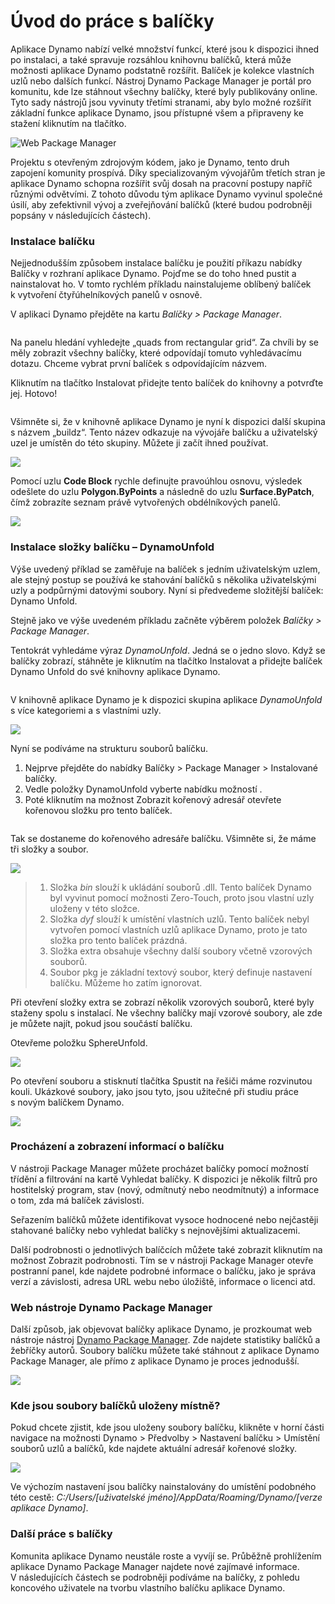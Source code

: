 # Úvod do práce s balíčky

Aplikace Dynamo nabízí velké množství funkcí, které jsou k dispozici ihned po instalaci, a také spravuje rozsáhlou knihovnu balíčků, která může možnosti aplikace Dynamo podstatně rozšířit. Balíček je kolekce vlastních uzlů nebo dalších funkcí. Nástroj Dynamo Package Manager je portál pro komunitu, kde lze stáhnout všechny balíčky, které byly publikovány online. Tyto sady nástrojů jsou vyvinuty třetími stranami, aby bylo možné rozšířit základní funkce aplikace Dynamo, jsou přístupné všem a připraveny ke stažení kliknutím na tlačítko.

![Web Package Manager](../images/6-2/1/dpm.jpg)

Projektu s otevřeným zdrojovým kódem, jako je Dynamo, tento druh zapojení komunity prospívá. Díky specializovaným vývojářům třetích stran je aplikace Dynamo schopna rozšířit svůj dosah na pracovní postupy napříč různými odvětvími. Z tohoto důvodu tým aplikace Dynamo vyvinul společné úsilí, aby zefektivnil vývoj a zveřejňování balíčků (které budou podrobněji popsány v následujících částech).

### Instalace balíčku

Nejjednodušším způsobem instalace balíčku je použití příkazu nabídky Balíčky v rozhraní aplikace Dynamo. Pojďme se do toho hned pustit a nainstalovat ho. V tomto rychlém příkladu nainstalujeme oblíbený balíček k vytvoření čtyřúhelníkových panelů v osnově.

V aplikaci Dynamo přejděte na kartu _Balíčky > Package Manager_.

<figure><img src="../../.gitbook/assets/package-manager-menu.png" alt=""><figcaption></figcaption></figure>

Na panelu hledání vyhledejte „quads from rectangular grid“. Za chvíli by se měly zobrazit všechny balíčky, které odpovídají tomuto vyhledávacímu dotazu. Chceme vybrat první balíček s odpovídajícím názvem.

Kliknutím na tlačítko Instalovat přidejte tento balíček do knihovny a potvrďte jej. Hotovo!

<figure><img src="../../.gitbook/assets/quads-from-rectangular-grid.png" alt=""><figcaption></figcaption></figure>

Všimněte si, že v knihovně aplikace Dynamo je nyní k dispozici další skupina s názvem „buildz“. Tento název odkazuje na vývojáře balíčku a uživatelský uzel je umístěn do této skupiny. Můžete ji začít ihned používat.

![](../images/6-2/1/packageintroduction-installingapackage03.jpg)

Pomocí uzlu **Code Block** rychle definujte pravoúhlou osnovu, výsledek odešlete do uzlu **Polygon.ByPoints** a následně do uzlu **Surface.ByPatch**, čímž zobrazíte seznam právě vytvořených obdélníkových panelů.

![](../images/6-2/1/packageintroduction-installingapackage04.jpg)

### Instalace složky balíčku – DynamoUnfold

Výše uvedený příklad se zaměřuje na balíček s jedním uživatelským uzlem, ale stejný postup se používá ke stahování balíčků s několika uživatelskými uzly a podpůrnými datovými soubory. Nyní si předvedeme složitější balíček: Dynamo Unfold.

Stejně jako ve výše uvedeném příkladu začněte výběrem položek _Balíčky > Package Manager_.

Tentokrát vyhledáme výraz _DynamoUnfold_. Jedná se o jedno slovo. Když se balíčky zobrazí, stáhněte je kliknutím na tlačítko Instalovat a přidejte balíček Dynamo Unfold do své knihovny aplikace Dynamo.

<figure><img src="../../.gitbook/assets/unfold.png" alt=""><figcaption></figcaption></figure>

V knihovně aplikace Dynamo je k dispozici skupina aplikace _DynamoUnfold_ s více kategoriemi a s vlastními uzly.

![](../images/6-2/1/packageintroduction-installingpackagefolder02.jpg)

Nyní se podíváme na strukturu souborů balíčku. 

1. Nejprve přejděte do nabídky Balíčky > Package Manager > Instalované balíčky.
2. Vedle položky DynamoUnfold vyberte nabídku možností <img src="../images/6-2/1/packageintroduction-verticaldotsmenu.jpg" alt="" data-size="line">.
3. Poté kliknutím na možnost Zobrazit kořenový adresář otevřete kořenovou složku pro tento balíček.

<figure><img src="../../.gitbook/assets/view-root-directory.png" alt=""><figcaption></figcaption></figure>

Tak se dostaneme do kořenového adresáře balíčku. Všimněte si, že máme tři složky a soubor.

![](../images/6-2/1/packageintroduction-installingpackagefolder05.jpg)

> 1. Složka _bin_ slouží k ukládání souborů .dll. Tento balíček Dynamo byl vyvinut pomocí možnosti Zero-Touch, proto jsou vlastní uzly uloženy v této složce.
> 2. Složka _dyf_ slouží k umístění vlastních uzlů. Tento balíček nebyl vytvořen pomocí vlastních uzlů aplikace Dynamo, proto je tato složka pro tento balíček prázdná.
> 3. Složka extra obsahuje všechny další soubory včetně vzorových souborů.
> 4. Soubor pkg je základní textový soubor, který definuje nastavení balíčku. Můžeme ho zatím ignorovat.

Při otevření složky extra se zobrazí několik vzorových souborů, které byly staženy spolu s instalací. Ne všechny balíčky mají vzorové soubory, ale zde je můžete najít, pokud jsou součástí balíčku.

Otevřeme položku SphereUnfold.

![](../images/6-2/1/rd2.jpg)

Po otevření souboru a stisknutí tlačítka Spustit na řešiči máme rozvinutou kouli. Ukázkové soubory, jako jsou tyto, jsou užitečné při studiu práce s novým balíčkem Dynamo.

![](<../images/6-2/1/packageintroduction-installingpackagefolder07 (1) (2).jpg>)

### Procházení a zobrazení informací o balíčku

V nástroji Package Manager můžete procházet balíčky pomocí možností třídění a filtrování na kartě Vyhledat balíčky. K dispozici je několik filtrů pro hostitelský program, stav (nový, odmítnutý nebo neodmítnutý) a informace o tom, zda má balíček závislosti.

Seřazením balíčků můžete identifikovat vysoce hodnocené nebo nejčastěji stahované balíčky nebo vyhledat balíčky s nejnovějšími aktualizacemi. 

Další podrobnosti o jednotlivých balíčcích můžete také zobrazit kliknutím na možnost Zobrazit podrobnosti. Tím se v nástroji Package Manager otevře postranní panel, kde najdete podrobné informace o balíčku, jako je správa verzí a závislosti, adresa URL webu nebo úložiště, informace o licenci atd.

### Web nástroje Dynamo Package Manager

Další způsob, jak objevovat balíčky aplikace Dynamo, je prozkoumat web nástroje nástroj [Dynamo Package Manager](http://dynamopackages.com). Zde najdete statistiky balíčků a žebříčky autorů. Soubory balíčku můžete také stáhnout z aplikace Dynamo Package Manager, ale přímo z aplikace Dynamo je proces jednodušší.

![](../images/6-2/1/dpm2.jpg)

### Kde jsou soubory balíčků uloženy místně?

Pokud chcete zjistit, kde jsou uloženy soubory balíčku, klikněte v horní části navigace na možnosti Dynamo > Předvolby > Nastavení balíčku > Umístění souborů uzlů a balíčků, kde najdete aktuální adresář kořenové složky.

![](../images/6-2/1/packageintroduction-installingpackagefolder08.jpg)

Ve výchozím nastavení jsou balíčky nainstalovány do umístění podobného této cestě: _C:/Users/[uživatelské jméno]/AppData/Roaming/Dynamo/[verze aplikace Dynamo]_.

### Další práce s balíčky

Komunita aplikace Dynamo neustále roste a vyvíjí se. Průběžně prohlížením aplikace Dynamo Package Manager najdete nové zajímavé informace. V následujících částech se podrobněji podíváme na balíčky, z pohledu koncového uživatele na tvorbu vlastního balíčku aplikace Dynamo.
